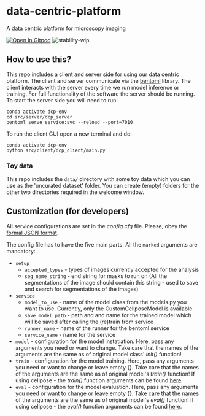 # data-centric-platform
A data centric platform for microscopy imaging

[![Open in Gitpod](https://gitpod.io/button/open-in-gitpod.svg)](https://gitpod.io/#https://github.com/HelmholtzAI-Consultants-Munich/active-learning-platform)
![stability-wip](https://img.shields.io/badge/stability-work_in_progress-lightgrey.svg)



## How to use this?

This repo includes a client and server side for using our data centric platform. The client and server communicate via the [bentoml](https://www.bentoml.com/?gclid=Cj0KCQiApKagBhC1ARIsAFc7Mc6iqOLi2OcLtqMbGx1KrFjtLUEZ-bhnqlT2zWREE0x7JImhtNmKlFEaAvSSEALw_wcB) library. The client interacts with the server every time we run model inference or training. For full functionality of the software the server should be running. To start the server side you will need to run:

```
conda activate dcp-env
cd src/server/dcp_server
bentoml serve service:svc --reload --port=7010
```

To run the client GUI open a new terminal and do: 
```
conda activate dcp-env
python src/client/dcp_client/main.py
```

### Toy data
This repo includes the ```data/``` directory with some toy data which you can use as the 'uncurated dataset' folder. You can create (empty) folders for the other two directories required in the welcome window.

## Customization (for developers)

All service configurations are set in the _config.cfg_ file. Please, obey the [formal JSON format](https://www.json.org/json-en.html).

The config file has to have the five main parts. All the ```marked``` arguments are mandatory:

 - ``` setup ``` 
    - ```accepted_types``` - types of images currently accepted for the analysis
    - ```seg_name_string``` - end string for masks to run on (All the segmentations of the image should contain this string - used to save and search for segmentations of the images)
- ```service```
    - ```model_to_use``` - name of the model class from the models.py you want to use. Currently, only the CustomCellposeModel is available. 
    - ```save_model_path``` - path and and name for the trained model which will be saved after calling the (re)train from service
    - ```runner_name``` -  name of the runner for the bentoml service 
    - ```service_name``` - name for the service
- ```model``` - configuration for the model instatiation. Here, pass any arguments you need or want to change. Take care that the names of the arguments are the same as of original model class' _init()_ function!
- ```train``` - configuration for the model training. Here, pass any arguments you need or want to change or leave empty {}. Take care that the names of the arguments are the same as of original model's _train()_ function! If using cellpose - the _train()_ function arguments can be found [here](https://cellpose.readthedocs.io/en/latest/api.html#id7)
- ```eval``` - configuration for the model evaluation. Here, pass any arguments you need or want to change or leave empty {}. Take care that the names of the arguments are the same as of original model's _eval()_ function! If using cellpose - the _eval()_ function arguments can be found [here](https://cellpose.readthedocs.io/en/latest/api.html#id3).

